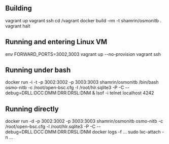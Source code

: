 ## Building
vagrant up
vagrant ssh
cd /vagrant
docker build -rm -t shamrin/osmonitb .
vagrant halt

## Running and entering Linux VM
env FORWARD_PORTS=3002,3003 vagrant up --no-provision
vagrant ssh

## Running under bash
docker run -i -t -p 3002:3002 -p 3003:3003 shamrin/osmonitb /bin/bash
osmo-nitb -c /root/open-bsc.cfg -l /root/hlr.sqlite3 -P -C --debug=DRLL:DCC:DMM:DRR:DRSL:DNM &
lsof -i
telnet localhost 4242

## Running directly
docker run -d -p 3002:3002 -p 3003:3003 shamrin/osmonitb osmo-nitb -c /root/open-bsc.cfg -l /root/hlr.sqlite3 -P -C --debug=DRLL:DCC:DMM:DRR:DRSL:DNM
docker logs -f ...
sudo lxc-attach -n ...

